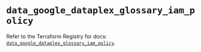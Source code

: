 # `data_google_dataplex_glossary_iam_policy`

Refer to the Terraform Registry for docs: [`data_google_dataplex_glossary_iam_policy`](https://registry.terraform.io/providers/hashicorp/google-beta/6.38.0/docs/data-sources/google_dataplex_glossary_iam_policy).
